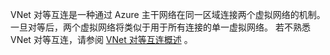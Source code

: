 VNet 对等互连是一种通过 Azure 主干网络在同一区域连接两个虚拟网络的机制。 一旦对等后，两个虚拟网络将类似于用于所有连接的单一虚拟网络。 若不熟悉 VNet 对等互连，请参阅 [VNet 对等互连概述](../articles/virtual-network/virtual-network-peering-overview.md) 。